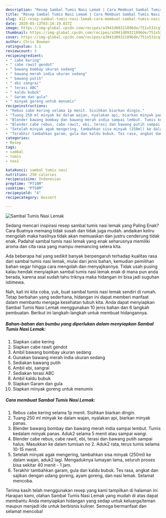 ```yaml
---
description: "Resep Sambal Tumis Nasi Lemak | Cara Membuat Sambal Tumis Nasi Lemak Yang Lezat"
title: "Resep Sambal Tumis Nasi Lemak | Cara Membuat Sambal Tumis Nasi Lemak Yang Lezat"
slug: 412-resep-sambal-tumis-nasi-lemak-cara-membuat-sambal-tumis-nasi-lemak-yang-lezat
date: 2020-05-13T03:16:19.037Z
image: https://img-global.cpcdn.com/recipes/a3941d09321896de/751x532cq70/sambal-tumis-nasi-lemak-foto-resep-utama.jpg
thumbnail: https://img-global.cpcdn.com/recipes/a3941d09321896de/751x532cq70/sambal-tumis-nasi-lemak-foto-resep-utama.jpg
cover: https://img-global.cpcdn.com/recipes/a3941d09321896de/751x532cq70/sambal-tumis-nasi-lemak-foto-resep-utama.jpg
author: Chris Bowman
ratingvalue: 3.1
reviewcount: 3
recipeingredient:
- " cabe kering"
- " cabe rawit gendot"
- " bawang bombay ukuran sedang"
- " bawang merah india ukuran sedang"
- " bawang putih"
- " ebi sangrai"
- " terasi ABC"
- " kaldu bubuk"
- " Garam dan gula"
- " minyak goreng untuk menumis"
recipeinstructions:
- "Rebus cabe kering selama 1p menit. Sisihkan biarkan dingin."
- "Tuang 250 ml minyak ke dalam wajan, nyalakan api, biarkan minyak panas."
- "Blender bawang bombay dan bawang merah india sampai lembut. Tumis kedalam minyak panas. Aduk2 selama 5 menit atau sampai wangi."
- "Blender cabe rebus, cabe rawit, ebi, terasi dan bawang putih sampai halus. Masukkan ke dalam tumisan no 2. Aduk2 rata, terus tumis selama 10-15 menit."
- "Setelah minyak agak mengering, tambahkan sisa minyak (250ml) ke dalam wajan, aduk2 lagi. Mengaduknya lumayan lama, seluruh proses bisa sekitar 40 menit - 1 jam."
- "Terakhir tambahkan garam, gula dan kaldu bubuk. Tes rasa, angkat dan sajikan dengan udang goreng, ayam goreng, dan nasi lemak. Selamat mencoba."
categories:
- Resep
tags:
- sambal
- tumis
- nasi

katakunci: sambal tumis nasi 
nutrition: 250 calories
recipecuisine: Indonesian
preptime: "PT10M"
cooktime: "PT50M"
recipeyield: "4"
recipecategory: Dessert

---
```



![Sambal Tumis Nasi Lemak](https://img-global.cpcdn.com/recipes/a3941d09321896de/751x532cq70/sambal-tumis-nasi-lemak-foto-resep-utama.jpg)

Sedang mencari inspirasi resep sambal tumis nasi lemak yang Paling Enak? Cara Buatnya memang tidak susah dan tidak juga mudah. andaikan keliru mengolah maka hasilnya tidak akan memuaskan dan justru cenderung tidak enak. Padahal sambal tumis nasi lemak yang enak seharusnya memiliki aroma dan cita rasa yang mampu memancing selera kita.



Ada beberapa hal yang sedikit banyak berpengaruh terhadap kualitas rasa dari sambal tumis nasi lemak, mulai dari jenis bahan, kemudian pemilihan bahan segar hingga cara mengolah dan menyajikannya. Tidak usah pusing kalau hendak menyiapkan sambal tumis nasi lemak enak di mana pun anda berada, karena asal sudah tahu triknya maka hidangan ini bisa jadi suguhan istimewa.


Nah, kali ini kita coba, yuk, buat sambal tumis nasi lemak sendiri di rumah. Tetap berbahan yang sederhana, hidangan ini dapat memberi manfaat dalam membantu menjaga kesehatan tubuh kita. Anda dapat menyiapkan Sambal Tumis Nasi Lemak menggunakan 10 jenis bahan dan 6 langkah pembuatan. Berikut ini langkah-langkah untuk membuat hidangannya.

<!--inarticleads1-->

##### Bahan-bahan dan bumbu yang diperlukan dalam menyiapkan Sambal Tumis Nasi Lemak:

1. Siapkan  cabe kering
1. Siapkan  cabe rawit gendot
1. Ambil  bawang bombay ukuran sedang
1. Gunakan  bawang merah india ukuran sedang
1. Sediakan  bawang putih
1. Ambil  ebi, sangrai
1. Sediakan  terasi ABC
1. Ambil  kaldu bubuk
1. Siapkan  Garam dan gula
1. Siapkan  minyak goreng untuk menumis




<!--inarticleads2-->

##### Cara membuat Sambal Tumis Nasi Lemak:

1. Rebus cabe kering selama 1p menit. Sisihkan biarkan dingin.
1. Tuang 250 ml minyak ke dalam wajan, nyalakan api, biarkan minyak panas.
1. Blender bawang bombay dan bawang merah india sampai lembut. Tumis kedalam minyak panas. Aduk2 selama 5 menit atau sampai wangi.
1. Blender cabe rebus, cabe rawit, ebi, terasi dan bawang putih sampai halus. Masukkan ke dalam tumisan no 2. Aduk2 rata, terus tumis selama 10-15 menit.
1. Setelah minyak agak mengering, tambahkan sisa minyak (250ml) ke dalam wajan, aduk2 lagi. Mengaduknya lumayan lama, seluruh proses bisa sekitar 40 menit - 1 jam.
1. Terakhir tambahkan garam, gula dan kaldu bubuk. Tes rasa, angkat dan sajikan dengan udang goreng, ayam goreng, dan nasi lemak. Selamat mencoba.




Terima kasih telah menggunakan resep yang kami tampilkan di halaman ini. Harapan kami, olahan Sambal Tumis Nasi Lemak yang mudah di atas dapat membantu Anda menyiapkan hidangan yang sedap untuk keluarga/teman maupun menjadi ide untuk berbisnis kuliner. Semoga bermanfaat dan selamat mencoba!
